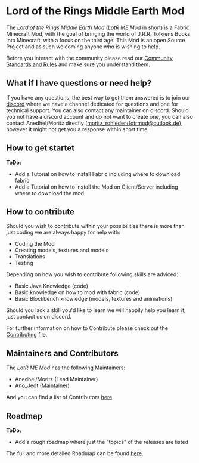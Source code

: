 # Lord of the Rings Middle Earth Mod
The *Lord of the Rings Middle Earth Mod* (*LotR ME Mod* in short) is a Fabric Minecraft Mod, with the goal of bringing the world of J.R.R. Tolkiens Books into Minecraft, with a focus on the third age. 
This Mod is an open Source Project and as such welcoming anyone who is wishing to help. 

Before you interact with the community please read our [Community Standards and Rules](CODE_OF_CONDUCT.md) and make sure you understand them.

## What if I have questions or need help?
If you have any questions, the best way to get them answered is to join our [discord](https://discord.com/invite/cQSpXR6bjz) where we have a channel dedicated for questions and one for technical support.
You can also contact any maintainer on discord.
Should you not have a discord account and do not want to create one, you can also contact Anedhel/Moritz directly (<moritz_rohleder+lotrmod@outlook.de>),
however it might not get you a response within short time.

## How to get startet
**ToDo:**
- Add a Tutorial on how to install Fabric including where to download fabric
- Add a Tutorial on how to install the Mod on Client/Server including where to download the mod

## How to contribute
Should you wish to contribute within your possibilities there is more than just coding we are always happy for help with:
- Coding the Mod
- Creating models, textures and models 
- Translations 
- Testing

Depending on how you wish to contribute following skills are adviced:
- Basic Java Knowledge (code) 
- Basic knowledge on how to mod with fabric (code) 
- Basic Blockbench knowledge (models, textures and animations)

Should you lack a skill you'd like to learn we will happily help you learn it, just contact us on discord. 

For further information on how to Contribute please check out the [Contributing](CONTRIBUTING.md) file.

## Maintainers and Contributors
The *LotR ME Mod* has the following Maintainers:
- Anedhel/Moritz (Lead Maintainer)
- Ano_Jedt (Maintainer)

And you can find a list of Contributors [here](CONTRIBUTORS.md).

## Roadmap
**ToDo:**
- Add a rough roadmap where just the "topics" of the releases are listed

The full and more detailed Roadmap can be found [here](ROADMAP.md).
